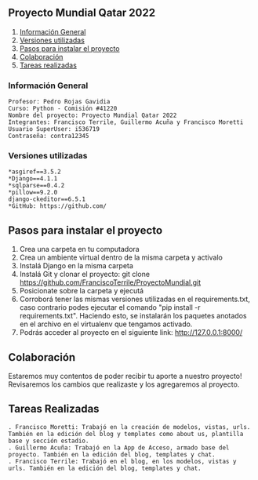 ## Proyecto Mundial Qatar 2022
1. [Información General](#general-info)
2. [Versiones utilizadas](#technologies)
3. [Pasos para instalar el proyecto](#installation)
4. [Colaboración](#collaboration)
5. [Tareas realizadas](#tareas)

<a name="general-info"></a>
### Información General
~~~
Profesor: Pedro Rojas Gavidia
Curso: Python - Comisión #41220 
Nombre del proyecto: Proyecto Mundial Qatar 2022
Integrantes: Francisco Terrile, Guillermo Acuña y Francisco Moretti
Usuario SuperUser: i536719  
Contraseña: contra12345
~~~

<a name="technologies"></a>
### Versiones utilizadas
~~~
*asgiref==3.5.2
*Django==4.1.1
*sqlparse==0.4.2
*pillow==9.2.0
django-ckeditor==6.5.1
*GitHub: https://github.com/
~~~

<a name="installation"></a>
## Pasos para instalar el proyecto
1. Crea una carpeta en tu computadora
2. Crea un ambiente virtual dentro de la misma carpeta y activalo
3. Instalá Django en la misma carpeta
4. Instalá Git y clonar el proyecto: git clone https://github.com/FranciscoTerrile/ProyectoMundial.git
5. Posicionate sobre la carpeta y ejecutá
6. Corroborá tener las mismas versiones utilizadas en el requirements.txt, caso contrario podes ejecutar el comando "pip install -r requirements.txt". Haciendo esto, se instalarán los paquetes anotados en el archivo en el virtualenv que tengamos activado.
7. Podrás acceder al proyecto en el siguiente link: http://127.0.0.1:8000/

<a name="collaboration"></a>
## Colaboración
Estaremos muy contentos de poder recibir tu aporte a nuestro proyecto! Revisaremos los cambios que realizaste y los agregaremos al proyecto.

<a name="tareas"></a>
## Tareas Realizadas 
~~~
. Francisco Moretti: Trabajó en la creación de modelos, vistas, urls. También en la edición del blog y templates como about us, plantilla base y sección estadio.
. Guillermo Acuña: Trabajó en la App de Acceso, armado base del proyecto. También en la edición del blog, templates y chat. 
. Francisco Terrile: Trabajó en el blog, en los modelos, vistas y urls. También en la edición del blog, templates y chat. 
~~~




